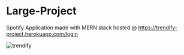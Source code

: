 # Large-Project
Spotify Application made with MERN stack hosted @ https://trendify-project.herokuapp.com/login

![trendify](https://user-images.githubusercontent.com/104590083/204097444-9425f182-7e90-4ce4-a999-54d4aa5ddb4e.PNG)
